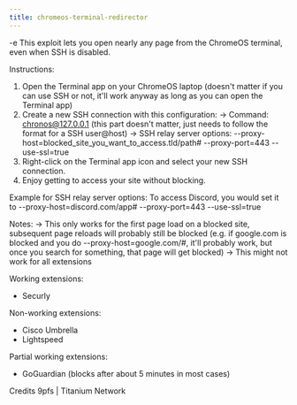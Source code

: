 ```yaml
---
title: chromeos-terminal-redirector
---
```


-e 
This exploit lets you open nearly any page from the ChromeOS terminal, even when SSH is disabled.

Instructions:
1. Open the Terminal app on your ChromeOS laptop (doesn't matter if you can use SSH or not, it'll work anyway as long as you can open the Terminal app)
2. Create a new SSH connection with this configuration:
-> Command: chronos@127.0.0.1 (this part doesn't matter, just needs to follow the format for a SSH user@host)
-> SSH relay server options: --proxy-host=blocked_site_you_want_to_access.tld/path# --proxy-port=443 --use-ssl=true
4. Right-click on the Terminal app icon and select your new SSH connection.
4. Enjoy getting to access your site without blocking.

Example for SSH relay server options:
To access Discord, you would set it to --proxy-host=discord.com/app# --proxy-port=443 --use-ssl=true

Notes:
-> This only works for the first page load on a blocked site, subsequent page reloads will probably still be blocked
(e.g. if google.com is blocked and you do --proxy-host=google.com/#, it'll probably work, but once you search for something, that page will get blocked)
-> This might not work for all extensions

Working extensions:
- Securly

Non-working extensions:
- Cisco Umbrella
- Lightspeed

Partial working extensions:
- GoGuardian (blocks after about 5 minutes in most cases)

Credits
9pfs | Titanium Network
